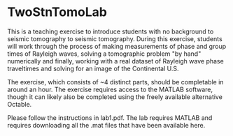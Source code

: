 # TwoStnTomoLab
This is a teaching exercise to introduce students with no background to seismic tomography to seismic tomography. During this exercise, students will work through the process of making measurements of phase and group times of Rayleigh waves, solving a tomographic problem "by hand" numerically and finally, working with a real dataset of Rayleigh wave phase traveltimes and solving for an image of the Continental U.S. 

The exercise, which consists of ~4 distinct parts, should be completable in around an hour. The exercise requires access to the MATLAB software, though it can likely also be completed using the freely available alternative Octable.

Please follow the instructions in lab1.pdf. The lab requires MATLAB and requires downloading all the .mat files that have been available here. 
